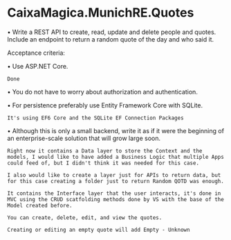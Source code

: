 # CaixaMagica.MunichRE.Quotes


• Write a REST API to create, read, update and delete people and quotes. Include an endpoint to return a random quote of the day and who said it.


Acceptance criteria:

• Use ASP.NET Core.

    Done
• You do not have to worry about authorization and authentication.


• For persistence preferably use Entity Framework Core with SQLite.

    It's using EF6 Core and the SQLite EF Connection Packages
    
• Although this is only a small backend, write it as if it were the beginning of an enterprise-scale solution that will grow large soon.

    Right now it contains a Data layer to store the Context and the models, I would like to have added a Business Logic that multiple Apps could feed of, but I didn't think it was needed for this case.
    
    I also would like to create a layer just for APIs to return data, but for this case creating a folder just to return Random QOTD was enough.
    
    It contains the Interface layer that the user interacts, it's done in MVC using the CRUD scatfolding methods done by VS with the base of the Model created before.
    
    You can create, delete, edit, and view the quotes.
    
    Creating or editing an empty quote will add Empty - Unknown
